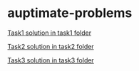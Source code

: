 # auptimate-problems

[Task1 solution in task1 folder](https://github.com/javagrails/auptimate-problems/tree/main/task1)

[Task2 solution in task2 folder](https://github.com/javagrails/auptimate-problems/tree/main/task2)

[Task3 solution in task3 folder](https://github.com/javagrails/auptimate-problems/tree/main/task3)
